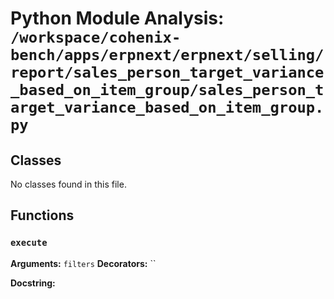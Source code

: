 # Python Module Analysis: `/workspace/cohenix-bench/apps/erpnext/erpnext/selling/report/sales_person_target_variance_based_on_item_group/sales_person_target_variance_based_on_item_group.py`

## Classes

No classes found in this file.


## Functions

### `execute`
**Arguments:** `filters`
**Decorators:** ``

**Docstring:**
```

```

